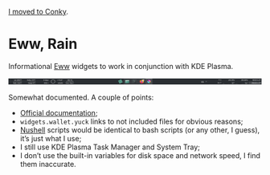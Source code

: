[I moved to Conky](https://codeberg.org/alsorew/1009).

# Eww, Rain

Informational [Eww](https://github.com/elkowar/eww) widgets to work in conjunction with KDE Plasma.

[![Screenshot of the KDE Plasma panel, with Eww “windows” on top. There are widgets for drives, "days until" thingy, weather, clock on the left. On the right, network up/down, CPU load and temp, GPU load and temp, regular and video memory. In the middle are the KDE Plasma Task Manager and the System Tray.](eww-rain.png "Eww Rain")](eww-rain.png)

Somewhat documented. A couple of points:

- [Official documentation](https://elkowar.github.io/eww/eww.html);
- `widgets.wallet.yuck` links to not included files for obvious reasons;
- [Nushell](https://www.nushell.sh/) scripts would be identical to bash scripts (or any other, I guess), it’s just what I use;
- I still use KDE Plasma Task Manager and System Tray;
- I don’t use the built-in variables for disk space and network speed, I find them inaccurate.
